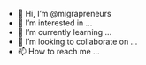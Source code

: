 - 👋 Hi, I’m @migrapreneurs
- 👀 I’m interested in ...
- 🌱 I’m currently learning ...
- 💞️ I’m looking to collaborate on ...
- 📫 How to reach me ...

<!---
migrapreneurs/migrapreneurs is a ✨ special ✨ repository because its `README.md` (this file) appears on your GitHub profile.
You can click the Preview link to take a look at your changes.
--->
